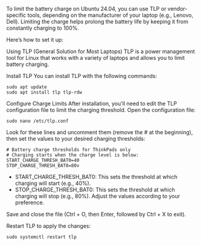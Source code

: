 To limit the battery charge on Ubuntu 24.04, you can use TLP or vendor-specific tools, depending on the manufacturer of your laptop (e.g., Lenovo, Dell). Limiting the charge helps prolong the battery life by keeping it from constantly charging to 100%.

Here’s how to set it up:

Using TLP (General Solution for Most Laptops)
TLP is a power management tool for Linux that works with a variety of laptops and allows you to limit battery charging.

Install TLP
You can install TLP with the following commands:
```
sudo apt update
sudo apt install tlp tlp-rdw
```
Configure Charge Limits
After installation, you'll need to edit the TLP configuration file to limit the charging threshold.
Open the configuration file:
```
sudo nano /etc/tlp.conf
```
Look for these lines and uncomment them (remove the # at the beginning), then set the values to your desired charging thresholds:
```
# Battery charge thresholds for ThinkPads only
# Charging starts when the charge level is below:
START_CHARGE_THRESH_BAT0=40
STOP_CHARGE_THRESH_BAT0=80v
```
* START_CHARGE_THRESH_BAT0: This sets the threshold at which charging will start (e.g., 40%).
* STOP_CHARGE_THRESH_BAT0: This sets the threshold at which charging will stop (e.g., 80%).
Adjust the values according to your preference.

Save and close the file (Ctrl + O, then Enter, followed by Ctrl + X to exit).

Restart TLP to apply the changes:
```
sudo systemctl restart tlp
```
